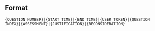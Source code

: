 Format
------

`{QUESTION NUMBER}|{START TIME}|{END TIME}|{USER TOKEN}|{QUESTION INDEX}|{ASSESSMENT}|{JUSTIFICATION}|{RECONSIDERATION}`
